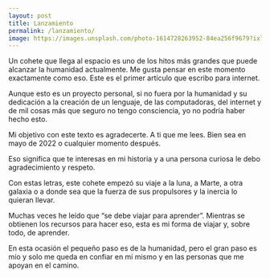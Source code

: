 ```yaml
---
layout: post
title: Lanzamiento
permalink: /lanzamiento/
image: https://images.unsplash.com/photo-1614728263952-84ea256f9679?ixlib=rb-1.2.1&ixid=MnwxMjA3fDB8MHxwaG90by1wYWdlfHx8fGVufDB8fHx8&auto=format&fit=crop&w=1008&q=80
---
```

Un cohete que llega al espacio es uno de los hitos más grandes que puede alcanzar la humanidad actualmente. Me gusta pensar en este momento exactamente como eso. Este es el primer artículo que escribo para internet.

Aunque esto es un proyecto personal, si no fuera por la humanidad y su dedicación a la creación de un lenguaje, de las computadoras, del internet y de mil cosas más que seguro no tengo consciencia, yo no podría haber hecho esto.

Mi objetivo con este texto es agradecerte. A ti que me lees. Bien sea en mayo de 2022 o cualquier momento después.

Eso significa que te interesas en mi historia y a una persona curiosa le debo agradecimiento y respeto.

Con estas letras, este cohete empezó su viaje a la luna, a Marte, a otra galaxia o a donde sea que la fuerza de sus propulsores y la inercia lo quieran llevar.

Muchas veces he leído que “se debe viajar para aprender”. Mientras se obtienen los recursos para hacer eso, esta es mi forma de viajar y, sobre todo, de aprender.

En esta ocasión el pequeño paso es de la humanidad, pero el gran paso es mío y solo me queda en confiar en mí mismo y en las personas que me apoyan en el camino.